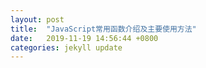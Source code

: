 ```yaml
---
layout: post
title:  "JavaScript常用函数介绍及主要使用方法"
date:   2019-11-19 14:56:44 +0800
categories: jekyll update
---
```


